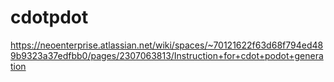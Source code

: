 # cdotpdot

https://neoenterprise.atlassian.net/wiki/spaces/~70121622f63d68f794ed489b9323a37edfbb0/pages/2307063813/Instruction+for+cdot+podot+generation
